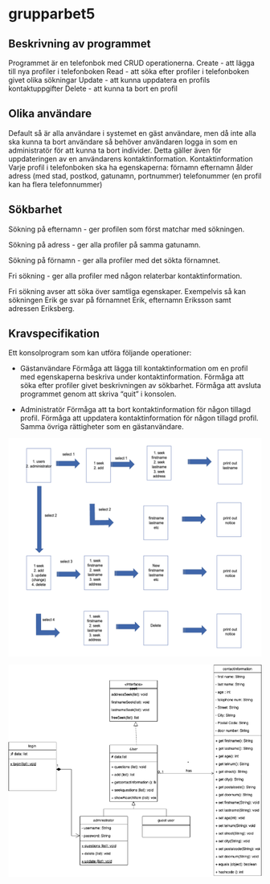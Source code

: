 # grupparbet5

## Beskrivning av programmet

Programmet är en telefonbok med CRUD operationerna.
Create   - att lägga till nya profiler i telefonboken
Read     - att söka efter profiler i telefonboken givet olika sökningar
Update  - att kunna uppdatera en profils kontaktuppgifter
Delete   - att kunna ta bort en profil

## Olika användare

Default så är alla användare i systemet en gäst användare, men då inte alla ska kunna ta bort användare så behöver användaren logga in som en administratör för att kunna ta bort individer. Detta gäller även för uppdateringen av en användarens kontaktinformation.
Kontaktinformation
Varje profil i telefonboken ska ha egenskaperna:
förnamn
efternamn
ålder
adress (med stad, postkod, gatunamn, portnummer)
telefonummer (en profil kan ha flera telefonnummer)

## Sökbarhet

Sökning på efternamn - ger profilen som först matchar med sökningen.

Sökning på adress - ger alla profiler på samma gatunamn.

Sökning på förnamn - ger alla profiler med det sökta förnamnet.

Fri sökning - ger alla profiler med någon relaterbar kontaktinformation.

Fri sökning avser att söka över samtliga egenskaper. Exempelvis så kan sökningen Erik ge svar på förnamnet Erik, efternamn Eriksson samt adressen Eriksberg.

## Kravspecifikation

Ett konsolprogram som kan utföra följande operationer:

- Gästanvändare
Förmåga att lägga till kontaktinformation om en profil med egenskaperna beskriva under kontaktinformation.
Förmåga att söka efter profiler givet beskrivningen av sökbarhet.
Förmåga att avsluta programmet genom att skriva “quit” i konsolen.

- Administratör
Förmåga att ta bort kontaktinformation för någon tillagd profil.
Förmåga att uppdatera kontaktinformation för någon tillagd profil.
Samma övriga rättigheter som en gästanvändare.

![Logical map](https://github.com/niuniu268/grupparbet5/blob/master/images/logic1.png "logical map")

![UML graph](https://github.com/niuniu268/grupparbet5/blob/master/images/uml%20Diagram.drawio.png "UML Graph")